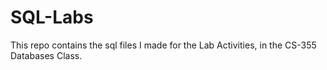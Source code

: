 # SQL-Labs
This repo contains the sql files I made for the Lab Activities, in the CS-355 Databases Class.
